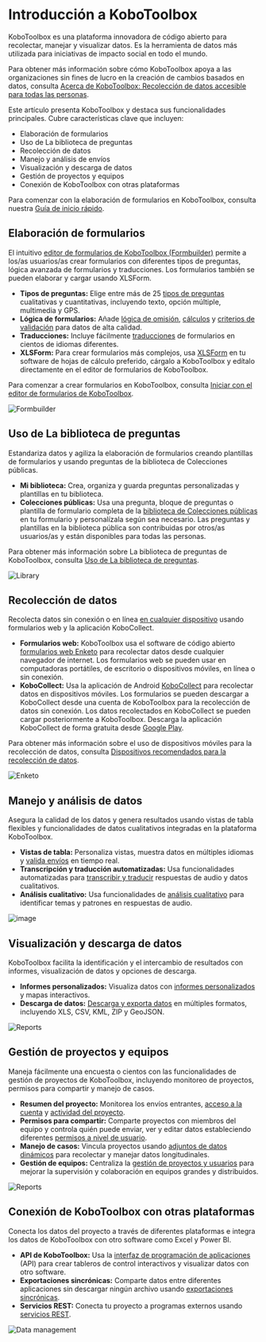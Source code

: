 # Introducción a KoboToolbox

KoboToolbox es una plataforma innovadora de código abierto para recolectar, manejar y visualizar datos. Es la herramienta de datos más utilizada para iniciativas de impacto social en todo el mundo.

<p class="note">
Para obtener más información sobre cómo KoboToolbox apoya a las organizaciones sin fines de lucro en la creación de cambios basados en datos, consulta <a href="https://support.kobotoolbox.org/about_kobotoolbox.html">Acerca de KoboToolbox: Recolección de datos accesible para todas las personas</a>. 
</p>

Este artículo presenta KoboToolbox y destaca sus funcionalidades principales. Cubre características clave que incluyen:
* Elaboración de formularios
* Uso de La biblioteca de preguntas
* Recolección de datos
* Manejo y análisis de envíos
* Visualización y descarga de datos
* Gestión de proyectos y equipos
* Conexión de KoboToolbox con otras plataformas

<p class="note">
Para comenzar con la elaboración de formularios en KoboToolbox, consulta nuestra <a href="https://support.kobotoolbox.org/quick_start.html">Guía de inicio rápido</a>. 
</p>



## Elaboración de formularios

El intuitivo [editor de formularios de KoboToolbox (Formbuilder)](https://support.kobotoolbox.org/formbuilder.html) permite a los/as usuarios/as crear formularios con diferentes tipos de preguntas, lógica avanzada de formularios y traducciones. Los formularios también se pueden elaborar y cargar usando XLSForm.

* **Tipos de preguntas:** Elige entre más de 25 [tipos de preguntas](https://support.kobotoolbox.org/question_types.html) cualitativas y cuantitativas, incluyendo texto, opción múltiple, multimedia y GPS.
* **Lógica de formularios:** Añade [lógica de omisión](https://support.kobotoolbox.org/skip_logic.html), [cálculos](https://support.kobotoolbox.org/calculate_questions.html) y [criterios de validación](https://support.kobotoolbox.org/validation_criteria.html) para datos de alta calidad.
* **Traducciones:** Incluye fácilmente [traducciones](https://support.kobotoolbox.org/language_dashboard.html) de formularios en cientos de idiomas diferentes.
* **XLSForm:** Para crear formularios más complejos, usa [XLSForm](https://support.kobotoolbox.org/getting_started_xlsform.html) en tu software de hojas de cálculo preferido, cárgalo a KoboToolbox y edítalo directamente en el editor de formularios de KoboToolbox.

<p class="note">
Para comenzar a crear formularios en KoboToolbox, consulta <a href="https://support.kobotoolbox.org/formbuilder.html">Iniciar con el editor de formularios de KoboToolbox</a>. 
</p>

![Formbuilder](/images/welcome/formbuilder.png)


## Uso de La biblioteca de preguntas

Estandariza datos y agiliza la elaboración de formularios creando plantillas de formularios y usando preguntas de la biblioteca de Colecciones públicas.

* **Mi biblioteca:** Crea, organiza y guarda preguntas personalizadas y plantillas en tu biblioteca.
* **Colecciones públicas:** Usa una pregunta, bloque de preguntas o plantilla de formulario completa de la [biblioteca de Colecciones públicas](https://support.kobotoolbox.org/using_public_collections.html) en tu formulario y personalízala según sea necesario. Las preguntas y plantillas en la biblioteca pública son contribuidas por otros/as usuarios/as y están disponibles para todas las personas.

<p class="note">
Para obtener más información sobre La biblioteca de preguntas de KoboToolbox, consulta <a href="https://support.kobotoolbox.org/question_library.html">Uso de La biblioteca de preguntas</a>. 
</p>

![Library](/images/welcome/library.png)

## Recolección de datos

Recolecta datos sin conexión o en línea [en cualquier dispositivo](https://support.kobotoolbox.org/data-collection-tools.html) usando formularios web y la aplicación KoboCollect.

* **Formularios web:** KoboToolbox usa el software de código abierto [formularios web Enketo](https://support.kobotoolbox.org/data_through_webforms.html) para recolectar datos desde cualquier navegador de internet. Los formularios web se pueden usar en computadoras portátiles, de escritorio o dispositivos móviles, en línea o sin conexión.
* **KoboCollect:** Usa la aplicación de Android [KoboCollect](https://support.kobotoolbox.org/kobocollect_on_android_latest.html) para recolectar datos en dispositivos móviles. Los formularios se pueden descargar a KoboCollect desde una cuenta de KoboToolbox para la recolección de datos sin conexión. Los datos recolectados en KoboCollect se pueden cargar posteriormente a KoboToolbox. Descarga la aplicación KoboCollect de forma gratuita desde [Google Play](https://play.google.com/store/apps/details?id=org.koboc.collect.android).

<p class="note">
Para obtener más información sobre el uso de dispositivos móviles para la recolección de datos, consulta <a href="https://support.kobotoolbox.org/devices_for_data_collection.html">Dispositivos recomendados para la recolección de datos</a>. 
</p>

![Enketo](/images/welcome/enketo.png)


## Manejo y análisis de datos

Asegura la calidad de los datos y genera resultados usando vistas de tabla flexibles y funcionalidades de datos cualitativos integradas en la plataforma KoboToolbox.

* **Vistas de tabla:** Personaliza vistas, muestra datos en múltiples idiomas y [valida envíos](https://support.kobotoolbox.org/record_validation.html) en tiempo real.
* **Transcripción y traducción automatizadas:** Usa funcionalidades automatizadas para [transcribir y traducir](https://support.kobotoolbox.org/transcription-translation.html) respuestas de audio y datos cualitativos.
* **Análisis cualitativo:** Usa funcionalidades de [análisis cualitativo](https://support.kobotoolbox.org/qualitative_analysis.html) para identificar temas y patrones en respuestas de audio.

![image](/images/qualitative_analysis/Analyze.gif)


## Visualización y descarga de datos

KoboToolbox facilita la identificación y el intercambio de resultados con informes, visualización de datos y opciones de descarga.

* **Informes personalizados:** Visualiza datos con [informes personalizados](https://support.kobotoolbox.org/creating_custom_reports.html) y mapas interactivos.
* **Descarga de datos:** [Descarga y exporta datos](https://support.kobotoolbox.org/export_download.html) en múltiples formatos, incluyendo XLS, CSV, KML, ZIP y GeoJSON.

![Reports](/images/welcome/reports.png)


## Gestión de proyectos y equipos

Maneja fácilmente una encuesta o cientos con las funcionalidades de gestión de proyectos de KoboToolbox, incluyendo monitoreo de proyectos, permisos para compartir y manejo de casos.

* **Resumen del proyecto:** Monitorea los envíos entrantes, [acceso a la cuenta](https://support.kobotoolbox.org/activity_logs.html#access-logs) y [actividad del proyecto](https://support.kobotoolbox.org/activity_logs.html#project-history-logs).
* **Permisos para compartir:** Comparte proyectos con miembros del equipo y controla quién puede enviar, ver y editar datos estableciendo diferentes [permisos a nivel de usuario](https://support.kobotoolbox.org/managing_permissions.html).
* **Manejo de casos:** Vincula proyectos usando [adjuntos de datos dinámicos](https://support.kobotoolbox.org/dynamic_data_attachment.html) para recolectar y manejar datos longitudinales.
* **Gestión de equipos:** Centraliza la [gestión de proyectos y usuarios](https://support.kobotoolbox.org/getting_started_organization_feature.html) para mejorar la supervisión y colaboración en equipos grandes y distribuidos.


![Reports](/images/welcome/projects.png)

## Conexión de KoboToolbox con otras plataformas

Conecta los datos del proyecto a través de diferentes plataformas e integra los datos de KoboToolbox con otro software como Excel y Power BI.

* **API de KoboToolbox:** Usa la [interfaz de programación de aplicaciones](https://support.kobotoolbox.org/api.html) (API) para crear tableros de control interactivos y visualizar datos con otro software.
* **Exportaciones sincrónicas:** Comparte datos entre diferentes aplicaciones sin descargar ningún archivo usando [exportaciones sincrónicas](https://support.kobotoolbox.org/synchronous_exports.html).
* **Servicios REST:** Conecta tu proyecto a programas externos usando [servicios REST](https://support.kobotoolbox.org/rest_services.html).

![Data management](/images/welcome/dashboard-development.png)